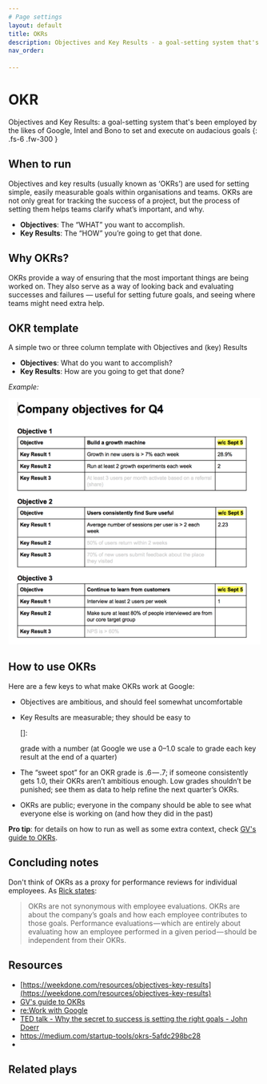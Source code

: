 ```yaml
---
# Page settings
layout: default
title: OKRs
description: Objectives and Key Results - a goal-setting system that's been employed by the likes of Google, Intel and Bono to set and execute on audacious goals
nav_order:

---
```

# OKR
Objectives and Key Results: a goal-setting system that's been employed by the likes of Google, Intel and Bono to set and execute on audacious goals
{: .fs-6 .fw-300 }

## When to run
Objectives and key results (usually known as ‘OKRs’) are used for setting simple, easily measurable goals within organisations and teams. OKRs are not only great for tracking the success of a project, but the process of setting them helps teams clarify what’s important, and why.

* **Objectives**: The “WHAT” you want to accomplish.
* **Key Results**: The “HOW” you’re going to get that done.


## Why OKRs?
OKRs provide a way of ensuring that the most important things are being worked on. They also serve as a way of looking back and evaluating successes and failures — useful for setting future goals, and seeing where teams might need extra help.


## OKR template
A simple two or three column template with Objectives and (key) Results

* **Objectives**: What do you want to accomplish?
* **Key Results**: How are you going to get that done?


*Example:*

![Sure OKR example](../assets/okr-example-sure.png)


## How to use OKRs

Here are a few keys to what make OKRs work at Google:

- Objectives are ambitious, and should feel somewhat uncomfortable

- Key Results are measurable; they should be easy to

  []:

   grade with a number (at Google we use a 0–1.0 scale to grade each key result at the end of a quarter)

- The “sweet spot” for an OKR grade is .6 — .7; if someone consistently gets 1.0, their OKRs aren’t ambitious enough. Low grades shouldn’t be punished; see them as data to help refine the next quarter’s OKRs.

- OKRs are public; everyone in the company should be able to see what everyone else is working on (and how they did in the past)

**Pro tip**: for details on how to run as well as some extra context, check [GV's guide to OKRs][gv-guide].




## Concluding notes
Don't think of OKRs as a proxy for performance reviews for individual employees. As [Rick states][gv-guide]:

> OKRs are not synonymous with employee evaluations. OKRs are about the company’s goals and how each employee contributes to those goals. Performance evaluations — which are entirely about evaluating how an employee performed in a given period — should be independent from their OKRs.



## Resources
- [https://weekdone.com/resources/objectives-key-results](https://weekdone.com/resources/objectives-key-results)
- [GV's guide to OKRs][gv-guide]
- [re:Work with Google](https://rework.withgoogle.com/guides/set-goals-with-okrs/steps/introduction/)
- [TED talk - Why the secret to success is setting the right goals - John Doerr](https://www.youtube.com/watch?v=L4N1q4RNi9I)
- https://medium.com/startup-tools/okrs-5afdc298bc28
-

## Related plays



[gv-guide]: https://library.gv.com/how-google-sets-goals-okrs-a1f69b0b72c7#.tfwiuenot	"GV guide"
